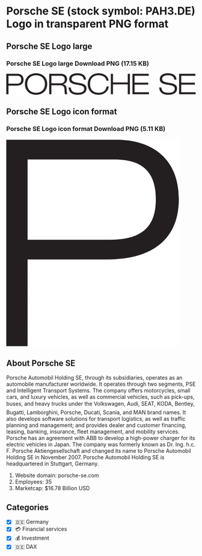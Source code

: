 # Porsche SE (stock symbol: PAH3.DE) Logo in transparent PNG format

## Porsche SE Logo large

### Porsche SE Logo large Download PNG (17.15 KB)

![Porsche SE Logo large Download PNG (17.15 KB)](/img/orig/PAH3.DE_BIG-c815c0a9.png)

## Porsche SE Logo icon format

### Porsche SE Logo icon format Download PNG (5.11 KB)

![Porsche SE Logo icon format Download PNG (5.11 KB)](/img/orig/PAH3.DE-d8b0fa8e.png)

## About Porsche SE

Porsche Automobil Holding SE, through its subsidiaries, operates as an automobile manufacturer worldwide. It operates through two segments, PSE and Intelligent Transport Systems. The company offers motorcycles, small cars, and luxury vehicles, as well as commercial vehicles, such as pick-ups, buses, and heavy trucks under the Volkswagen, Audi, SEAT, KODA, Bentley, Bugatti, Lamborghini, Porsche, Ducati, Scania, and MAN brand names. It also develops software solutions for transport logistics, as well as traffic planning and management; and provides dealer and customer financing, leasing, banking, insurance, fleet management, and mobility services. Porsche has an agreement with ABB to develop a high-power charger for its electric vehicles in Japan. The company was formerly known as Dr. Ing. h.c. F. Porsche Aktiengesellschaft and changed its name to Porsche Automobil Holding SE in November 2007. Porsche Automobil Holding SE is headquartered in Stuttgart, Germany.

1. Website domain: porsche-se.com
2. Employees: 35
3. Marketcap: $16.78 Billion USD


## Categories
- [x] 🇩🇪 Germany
- [x] 💳 Financial services
- [x] 💰 Investment
- [x] 🇩🇪 DAX
